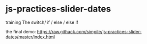 # js-practices-slider-dates
training The switch/ if / else / else if

the final demo: https://raw.githack.com/simpile/js-practices-slider-dates/master/index.html
